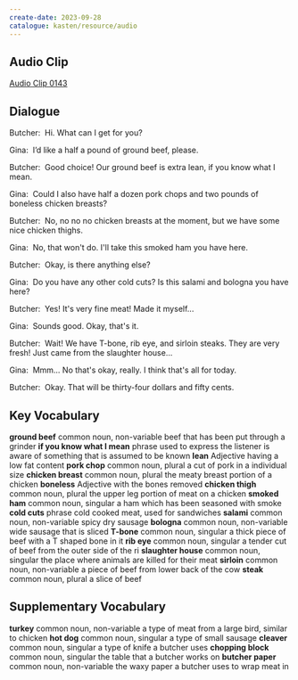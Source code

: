 ```yaml
---
create-date: 2023-09-28
catalogue: kasten/resource/audio
---
```


## Audio Clip
[Audio Clip 0143](https://archive.org/download/englishpod_all/englishpod_0143dg.mp3)

## Dialogue
Butcher:  Hi. What can I get for you?

Gina:  I’d like a half a pound of ground beef, please.

Butcher:  Good choice! Our ground beef is extra lean, if you know what I mean.

Gina:  Could I also have half a dozen pork chops and two pounds of boneless chicken breasts?

Butcher:  No, no no no chicken breasts at the moment, but we have some nice chicken thighs.

Gina:  No, that won't do.  I'll take this smoked ham you have here.

Butcher:  Okay, is there anything else?

Gina:  Do you have any other cold cuts?  Is this salami and bologna you have here?

Butcher:  Yes! It's very fine meat! Made it myself...

Gina:  Sounds good.  Okay, that's it.

Butcher:  Wait! We have T-bone, rib eye, and sirloin steaks. They are very fresh! Just came from the slaughter house...

Gina:  Mmm... No that's okay, really. I think that's all for today.

Butcher:  Okay.  That will be thirty-four dollars and fifty cents.

## Key Vocabulary
**ground beef**               common noun, non-variable   beef that has been put through a grinder
**if you know what I mean**   phrase                      used to express the listener is aware of something that is assumed to be known
**lean**                      Adjective                   having a low fat content
**pork chop**                 common noun, plural         a cut of pork in a individual size
**chicken breast**            common noun, plural         the meaty breast portion of a chicken
**boneless**                  Adjective                   with the bones removed
**chicken thigh**             common noun, plural         the upper leg portion of meat on a chicken
**smoked ham**                common noun, singular       a ham which has been seasoned with smoke
**cold cuts**                 phrase                      cold cooked meat, used for sandwiches
**salami**                    common noun, non-variable   spicy dry sausage
**bologna**                   common noun, non-variable   wide sausage that is sliced
**T-bone**                    common noun, singular       a thick piece of beef with a T shaped bone in it
**rib eye**                   common noun, singular       a tender cut of beef from the outer side of the ri
**slaughter house**           common noun, singular       the place where animals are killed for their meat
**sirloin**                   common noun, non-variable   a piece of beef from lower back of the cow
**steak**                     common noun, plural         a slice of beef

## Supplementary Vocabulary
**turkey**           common noun, non-variable   a type of meat from a large bird, similar to chicken
**hot dog**          common noun, singular       a type of small sausage
**cleaver**          common noun, singular       a type of knife a butcher uses
**chopping block**   common noun, singular       the table that a butcher works on
**butcher paper**    common noun, non-variable   the waxy paper a butcher uses to wrap meat in
